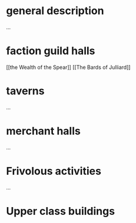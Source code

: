 # general description

...
# faction guild halls

[[the Wealth of the Spear]]
[[The Bards of Julliard]]
# taverns

...
# merchant halls

...
# Frivolous activities

...
# Upper class buildings

